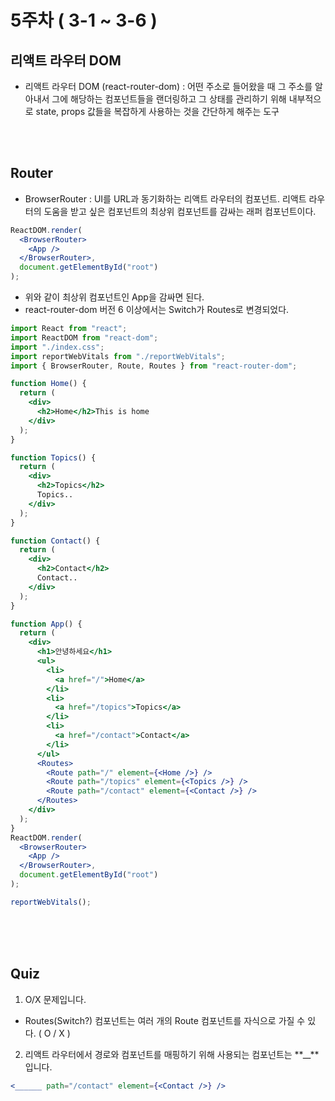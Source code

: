 # 5주차 ( 3-1 ~ 3-6 )

## 리액트 라우터 DOM

- 리액트 라우터 DOM (react-router-dom) : 어떤 주소로 들어왔을 때 그 주소를 알아내서 그에 해당하는 컴포넌트들을 랜더링하고 그 상태를 관리하기 위해 내부적으로 state, props 값들을 복잡하게 사용하는 것을 간단하게 해주는 도구

<br><br>

## Router

- BrowserRouter : UI를 URL과 동기화하는 리액트 라우터의 컴포넌트. 리액트 라우터의 도움을 받고 싶은 컴포넌트의 최상위 컴포넌트를 감싸는 래퍼 컴포넌트이다.

```jsx
ReactDOM.render(
  <BrowserRouter>
    <App />
  </BrowserRouter>,
  document.getElementById("root")
);
```

- 위와 같이 최상위 컴포넌트인 App을 감싸면 된다.
- react-router-dom 버전 6 이상에서는 Switch가 Routes로 변경되었다.

```jsx
import React from "react";
import ReactDOM from "react-dom";
import "./index.css";
import reportWebVitals from "./reportWebVitals";
import { BrowserRouter, Route, Routes } from "react-router-dom";

function Home() {
  return (
    <div>
      <h2>Home</h2>This is home
    </div>
  );
}

function Topics() {
  return (
    <div>
      <h2>Topics</h2>
      Topics..
    </div>
  );
}

function Contact() {
  return (
    <div>
      <h2>Contact</h2>
      Contact..
    </div>
  );
}

function App() {
  return (
    <div>
      <h1>안녕하세요</h1>
      <ul>
        <li>
          <a href="/">Home</a>
        </li>
        <li>
          <a href="/topics">Topics</a>
        </li>
        <li>
          <a href="/contact">Contact</a>
        </li>
      </ul>
      <Routes>
        <Route path="/" element={<Home />} />
        <Route path="/topics" element={<Topics />} />
        <Route path="/contact" element={<Contact />} />
      </Routes>
    </div>
  );
}
ReactDOM.render(
  <BrowserRouter>
    <App />
  </BrowserRouter>,
  document.getElementById("root")
);

reportWebVitals();
```

<br><br><br>

## Quiz

1. O/X 문제입니다.

- Routes(Switch?) 컴포넌트는 여러 개의 Route 컴포넌트를 자식으로 가질 수 있다. ( O / X )

2. 리액트 라우터에서 경로와 컴포넌트를 매핑하기 위해 사용되는 컴포넌트는 **\_\_**입니다.

```jsx
<______ path="/contact" element={<Contact />} />
```
